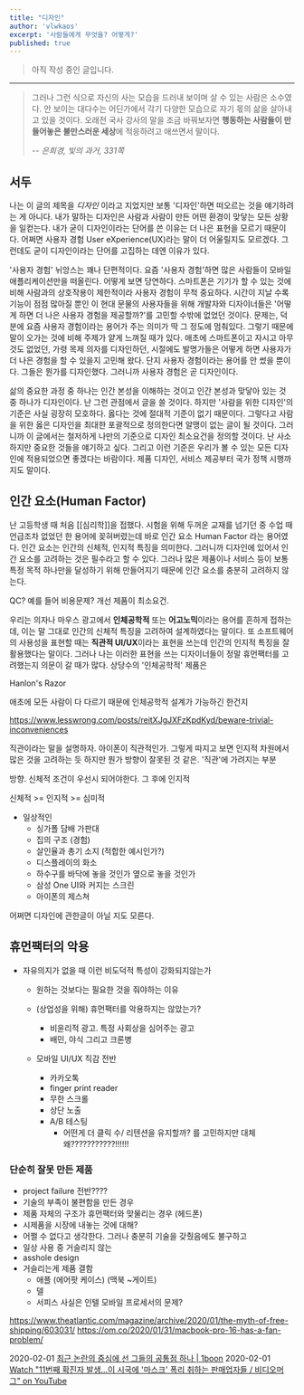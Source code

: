 ```yaml
---
title: "디자인"
author: 'vlwkaos'
excerpt: '사람들에게 무엇을? 어떻게?'
published: true
---
```


> 아직 작성 중인 글입니다.

---

> 그러나 그런 식으로 자신의 사는 모습을 드러내 보이며 살 수 있는 사람은 소수였다. 안 보이는 대다수는 어딘가에서 각기 다양한 모습으로 자기 몫의 삶을 살아내고 있을 것이다. 오래전 국사 강사의 말을 조금 바꿔보자면 **행동하는 사람들이 만들어놓은 불만스러운 세상**에 적응하려고 애쓰면서 말이다.
> 
> -- <cite>은희경, 빛의 과거, 331쪽</cite>

## 서두

나는 이 글의 제목을 *디자인* 이라고 지었지만 보통 '디자인'하면 떠오르는 것을 얘기하려는 게 아니다. 내가 말하는 디자인은 사람과 사람이 만든 어떤 환경이 맞닿는 모든 상황을 일컫는다. 내가 굳이 디자인이라는 단어를 쓴 이유는 더 나은 표현을 모르기 때문이다. 어쩌면 사용자 경험 User eXperience(UX)라는 말이 더 어울릴지도 모르겠다. 그런데도 굳이 디자인이라는 단어를 고집하는 데엔 이유가 있다.

'사용자 경험' 뉘앙스는 꽤나 단편적이다. 요즘 '사용자 경험'하면 많은 사람들이 모바일 애플리케이션만을 떠올린다. 어떻게 보면 당연하다. 스마트폰은 기기가 할 수 있는 것에 비해 사람과의 상호작용이 제한적이라 사용자 경험이 무척 중요하다. 시간이 지날 수록 기능이 점점 많아질 뿐인 이 현대 문물의 사용자들을 위해 개발자와 디자이너들은 '어떻게 하면 더 나은 사용자 경험을 제공할까?'를 고민할 수밖에 없었던 것이다. 문제는, 덕분에 요즘 사용자 경험이라는 용어가 주는 의미가 딱 그 정도에 멈춰있다. 그렇기 때문에 말이 오가는 것에 비해 주제가 얕게 느껴질 때가 있다. 애초에 스마트폰이고 자시고 아무것도 없었던, 가령 목제 의자를 디자인하던, 시절에도 발명가들은 어떻게 하면 사용자가 더 나은 경험을 할 수 있을지 고민해 왔다. 단지 사용자 경험이라는 용어를 안 썼을 뿐이다. 그들은 뭔가를 디자인했다. 그러니까 사용자 경험은 곧 디자인이다. 

삶의 중요한 과정 중 하나는 인간 본성을 이해하는 것이고 인간 본성과 맞닿아 있는 것 중 하나가 디자인이다. 난 그런 관점에서 글을 쓸 것이다. 하지만 '사람을 위한 디자인'의 기준은 사실 굉장히 모호하다. 옳다는 것에 절대적 기준이 없기 때문이다. 그렇다고 사람을 위한 옳은 디자인을 최대한 포괄적으로 정의한다면 알맹이 없는 글이 될 것이다. 그러니까 이 글에서는 철저하게 나만의 기준으로 디자인 최소요건을 정의할 것이다. 난 사소하지만 중요한 것들을 얘기하고 싶다. 그리고 이런 기준은 우리가 볼 수 있는 모든 디자인에 적용되었으면 좋겠다는 바람이다. 제품 디자인, 서비스 제공부터 국가 정책 시행까지도 말이다.

## 인간 요소(Human Factor)

난 고등학생 때 처음 [[심리학]]을 접했다. 시험을 위해 두꺼운 교재를 넘기던 중 수업 때 언급조차 없었던 한 용어에 꽂혀버렸는데 바로 인간 요소 Human Factor 라는 용어였다. 인간 요소는 인간의 신체적, 인지적 특징을 의미한다. 그러니까 디자인에 있어서 인간 요소를 고려하는 것은 필수라고 할 수 있다. 그러나 많은 제품이나 서비스 등이 보통 특정 목적 하나만을 달성하기 위해 만들어지기 때문에 인간 요소를 충분히 고려하지 않는다. 

QC? 예를 들어
비용문제? 개선 제품이 최소요건.

우리는 의자나 마우스 광고에서 **인체공학적** 또는 **어고노믹**이라는 용어를 흔하게 접하는데, 이는 말 그대로 인간의 신체적 특징을 고려하여 설계하였다는 말이다. 또 소프트웨어의 사용성을 표현할 때는 **직관적 UI/UX**이라는 표현을 쓰는데 인간의 인지적 특징을 잘 활용했다는 말이다. 그러나 나는 이러한 표현을 쓰는 디자이너들이 정말 휴먼팩터를 고려했는지 의문이 갈 때가 많다. 상당수의 '인체공학적' 제품은 

Hanlon's Razor

애초에 모든 사람이 다 다르기 때문에 인체공학적 설계가 가능하긴 한건지

https://www.lesswrong.com/posts/reitXJgJXFzKpdKyd/beware-trivial-inconveniences

직관이라는 말을 설명하자. 아이폰이 직관적인가. 그렇게 따지고 보면 인지적 차원에서 많은 것을 고려하는 듯 하지만 뭔가 방향이 잘못된 것 같은. 
'직관'에 가려지는 부분

방향. 신체적 조건이 우선시 되어야한다. 그 후에 인지적

신체적 >= 인지적 >= 심미적

- 일상적인
  - 싱가폴 담배 가판대
  - 집의 구조 (경험)
  - 살인율과 총기 소지 (적합한 예시인가?)
  - 디스플레이의 화소
  - 하수구를 바닥에 놓을 것인가 옆으로 놓을 것인가
  - 삼성 One UI와 커지는 스크린
  - 아이폰의 제스쳐

어쩌면 디자인에 관한글이 아닐 지도 모른다. 

## 휴먼팩터의 악용

- 자유의지가 없을 때 이런 비도덕적 특성이 강화되지않는가
  - 원하는 것보다는 필요한 것을 줘야하는 이유
  - (상업성을 위해) 휴먼팩터를 악용하지는 않았는가?
    - 비윤리적 광고. 특정 사회상을 심어주는 광고
    - 배민, 야식 그리고 크론병  

  - 모바일 UI/UX 직감 전반
    - 카카오톡
    - finger print reader
    - 무한 스크롤
    - 상단 노출
    - A/B 테스팅
      - 어떤게 더 클릭 수/ 리텐션을 유지할까? 를 고민하지만 대체 왜???????????!!!!!!

### 단순히 잘못 만든 제품

- project failure 전반????
- 기술의 부족이 불편함을 만든 경우
- 제품 자체의 구조가 휴먼팩터와 맞물리는 경우 (헤드폰)
- 시제품을 시장에 내놓는 것에 대해?
 - 어쩔 수 없다고 생각한다. 그러나 충분히 기술을 갖췄음에도 불구하고
- 일상 사용 중 거슬리지 않는
- asshole design 
- 거슬리는게 제품 결함 
  - 애플 (에어팟 케이스) (맥북 ~게이트)
  - 델
  - 서피스    사실은 인텔 모바일 프로세서의 문제?
    




https://www.theatlantic.com/magazine/archive/2020/01/the-myth-of-free-shipping/603031/
https://om.co/2020/01/31/macbook-pro-16-has-a-fan-problem/

2020-02-01 [최근 논란의 중심에 선 그들의 공통점 하나 | 1boon](https://1boon.kakao.com/jobsN/5e314b2f82e9837b77c5bc1f?view=katalk)
2020-02-01 [Watch "11번째 확진자 발생…이 시국에 '마스크' 폭리 취하는 판매업자들 / 비디오머그" on YouTube](https://youtu.be/H7M4Ac34fW4)
